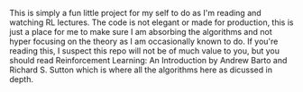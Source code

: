 This is simply a fun little project for my self to do as I'm reading and watching RL lectures. The code is not elegant or made for production, this is just a place for me to make sure I am absorbing the algorithms and not hyper focusing on the theory as I am occasionally known to do. 
If you're reading this, I suspect this repo will not be of much value to you, but you should read Reinforcement Learning: An Introduction by Andrew Barto and Richard S. Sutton which is where all the algorithms here as dicussed in depth. 
